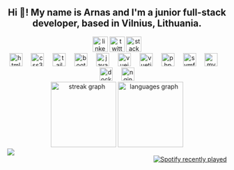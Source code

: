 <br clear="both" />

<h2 align="center">Hi 👋! My name is Arnas and I'm a junior full-stack developer, based in Vilnius, Lithuania.</h2>
<!-- <img align="left" height="150" src="https://i.imgflip.com/7qcvbe.jpg" /> -->

<div align="center">
  <img
    src="https://img.shields.io/static/v1?message=LinkedIn&logo=linkedin&label=&color=0077B5&logoColor=white&labelColor=&style=for-the-badge"
    height="35"
    alt="linkedin logo" />
  <img
    src="https://img.shields.io/static/v1?message=Twitter&logo=twitter&label=&color=1DA1F2&logoColor=white&labelColor=&style=for-the-badge"
    height="35"
    alt="twitter logo" />
  <img
    src="https://img.shields.io/static/v1?message=Stackoverflow&logo=stackoverflow&label=&color=FE7A16&logoColor=white&labelColor=&style=for-the-badge"
    height="35"
    alt="stackoverflow logo" />
</div>

<div align="center">
  <img src="https://cdn.jsdelivr.net/gh/devicons/devicon/icons/html5/html5-original.svg" height="30" alt="html5 logo" />
  <img width="12" />
  <img src="https://cdn.jsdelivr.net/gh/devicons/devicon/icons/css3/css3-original.svg" height="30" alt="css3 logo" />
  <img width="12" />
  <img src="https://cdn.jsdelivr.net/gh/devicons/devicon/icons/tailwindcss/tailwindcss-original-wordmark.svg" height="30" alt="tailwindcss logo" />
  <img width="12" />
  <img src="https://cdn.jsdelivr.net/gh/devicons/devicon/icons/bootstrap/bootstrap-original.svg" height="30" alt="bootstrap logo" />
  <img width="12" />
  <img src="https://cdn.jsdelivr.net/gh/devicons/devicon/icons/javascript/javascript-original.svg" height="30" alt="javascript logo" />
  <img width="12" />
  <img src="https://cdn.jsdelivr.net/gh/devicons/devicon/icons/vuejs/vuejs-original.svg" height="30" alt="vuejs logo" />
  <img width="12" />
  <img src="https://cdn.jsdelivr.net/gh/devicons/devicon/icons/vuetify/vuetify-original.svg" height="30" alt="vuetify logo" />
  <img width="12" />
  <img src="https://cdn.jsdelivr.net/gh/devicons/devicon/icons/php/php-original.svg" height="30" alt="php logo" />
  <img width="12" />
  <img src="https://cdn.jsdelivr.net/gh/devicons/devicon/icons/symfony/symfony-original.svg" height="30" alt="symfony logo" />
  <img width="12" />
  <img src="https://cdn.jsdelivr.net/gh/devicons/devicon/icons/mysql/mysql-original.svg" height="30" alt="mysql logo" />
  <img width="12" />
  <img src="https://cdn.jsdelivr.net/gh/devicons/devicon/icons/docker/docker-original.svg" height="30" alt="docker logo" />
  <img width="12" />
  <img src="https://cdn.jsdelivr.net/gh/devicons/devicon/icons/nginx/nginx-original.svg" height="30" alt="nginx logo" />
</div>
<div align="center">
  <img
    src="https://streak-stats.demolab.com?user=arnas-zulonas&locale=en&mode=daily&theme=tokyonight&hide_border=false&border_radius=5"
    height="150"
    alt="streak graph" />
  <img
    src="https://github-readme-stats.vercel.app/api/top-langs?username=arnas-zulonas&locale=en&hide_title=false&layout=compact&card_width=320&langs_count=5&theme=tokyonight&hide_border=false"
    height="150"
    alt="languages graph" />
    <div align="left">
    <img src="https://profile-counter.glitch.me/arnas-zulonas/count.svg?" />
  </div>
</div>
<div align="center">

  <div align="right">
    <a href="https://open.spotify.com/user/piarn">
      <img src="https://spotify-recently-played-readme.vercel.app/api?count=5" alt="Spotify recently played" />
    </a>
  </div>
</div>

<br clear="both" />

